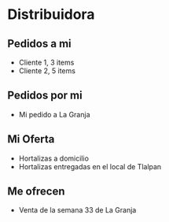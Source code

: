 
Distribuidora
=============


Pedidos a mi
------------
- Cliente 1, 3 items
- Cliente 2, 5 items


Pedidos por mi
--------------
- Mi pedido a La Granja


Mi Oferta
---------
- Hortalizas a domicilio
- Hortalizas entregadas en el local de Tlalpan

Me ofrecen
----------
- Venta de la semana 33 de La Granja


